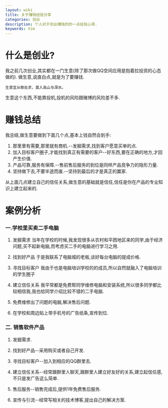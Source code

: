 ```yaml
---
layout: wiki
title: 关于赚钱经验分享
categories: 创业
description: 个人对于创业赚钱的的一点经验心得.
keywords: Vim
---
```


# 什么是创业?

我之前几次创业,其实都在一门生意(除了那次做QQ空间应用是抱着拉投资的心态做的).
做生意,说直白点,就是为了要赚钱.
```
生意宜从稳处求，莫入高山与深水。
```
生意这个东西,不能靠投机,投机的风险跟赌博的风险差不多.

# 赚钱总结

我总结,做生意要做到下面几个点,基本上钱自然会到手:

1. 那里里有需要,那里就有商机.--发掘需求,找到客户愿意买单的点.
2. 加入目标客户圈子,才能找到真正有需要的客户--好东西,要在正确的地方,才回产生价值.
3. 产品可靠,服务有保障.--售前售后服务的到位是同样产品竞争力的隐形力量.
4. 坚持做下去,不要半途而废.--坚持到最后的才是真正的赢家.

从上面几点建立自己的信任关系,做生意的基础就是信任,信任是你在产品的专业知识上建立起来的.

# 案例分析

### 一.学校里买卖二手电脑
1. 发掘需求
当年在学校的时候,我发现很多从农村和平困地区来的同学,由于经济问题,买不起新电脑,而考虑买二手的电脑进行学习之用.

2. 找到好产品
于是我联系了电脑城的老板,谈好每台电脑的提成价格.

3. 寻找目标客户
我由于也是电脑培训学校的的成员,所以自然就融入了电脑培训的学生圈子

4. 建立信任关系 
我平常都是免费帮同学维修电脑和安装系统,所以很多同学都比较相信我,我也给同学介绍比较不错的二手电脑.

5. 免费维修出了问题的电脑,解决售后问题.

6. 在学校和周边贴上带手机号的广告纸条,宣传到位.

### 二. 销售软件产品
1. 发掘需求.

2. 找到好产品--采用购买或者自己开发.

3. 寻找目标客户--加入到相应的QQ群里去.

4. 建立信任关系--经常跟群里人聊天,跟群里人建立好友好的关系,建立起信任感,不只是发广告这么简单.

5. 售后服务--销售完成后,提供1年免费售后服务.

6. 宣传与引流--经常写相关的技术博客,提出自己的解决方案.


